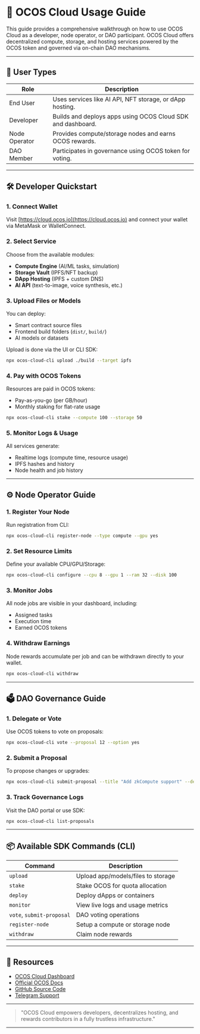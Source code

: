 # 🚀 OCOS Cloud Usage Guide

This guide provides a comprehensive walkthrough on how to use OCOS Cloud as a developer, node operator, or DAO participant. OCOS Cloud offers decentralized compute, storage, and hosting services powered by the OCOS token and governed via on-chain DAO mechanisms.

---

## 👤 User Types

| Role             | Description                                                   |
|------------------|---------------------------------------------------------------|
| End User         | Uses services like AI API, NFT storage, or dApp hosting.     |
| Developer        | Builds and deploys apps using OCOS Cloud SDK and dashboard.  |
| Node Operator    | Provides compute/storage nodes and earns OCOS rewards.       |
| DAO Member       | Participates in governance using OCOS token for voting.      |

---

## 🛠 Developer Quickstart

### 1. Connect Wallet
Visit [https://cloud.ocos.io](https://cloud.ocos.io) and connect your wallet via MetaMask or WalletConnect.

### 2. Select Service
Choose from the available modules:
- **Compute Engine** (AI/ML tasks, simulation)
- **Storage Vault** (IPFS/NFT backup)
- **DApp Hosting** (IPFS + custom DNS)
- **AI API** (text-to-image, voice synthesis, etc.)

### 3. Upload Files or Models
You can deploy:
- Smart contract source files
- Frontend build folders (`dist/`, `build/`)
- AI models or datasets

Upload is done via the UI or CLI SDK:
```bash
npx ocos-cloud-cli upload ./build --target ipfs
```

### 4. Pay with OCOS Tokens
Resources are paid in OCOS tokens:
- Pay-as-you-go (per GB/hour)
- Monthly staking for flat-rate usage

```bash
npx ocos-cloud-cli stake --compute 100 --storage 50
```

### 5. Monitor Logs & Usage
All services generate:
- Realtime logs (compute time, resource usage)
- IPFS hashes and history
- Node health and job history

---

## ⚙️ Node Operator Guide

### 1. Register Your Node
Run registration from CLI:
```bash
npx ocos-cloud-cli register-node --type compute --gpu yes
```

### 2. Set Resource Limits
Define your available CPU/GPU/Storage:
```bash
npx ocos-cloud-cli configure --cpu 8 --gpu 1 --ram 32 --disk 100
```

### 3. Monitor Jobs
All node jobs are visible in your dashboard, including:
- Assigned tasks
- Execution time
- Earned OCOS tokens

### 4. Withdraw Earnings
Node rewards accumulate per job and can be withdrawn directly to your wallet.
```bash
npx ocos-cloud-cli withdraw
```

---

## 🗳 DAO Governance Guide

### 1. Delegate or Vote
Use OCOS tokens to vote on proposals:
```bash
npx ocos-cloud-cli vote --proposal 12 --option yes
```

### 2. Submit a Proposal
To propose changes or upgrades:
```bash
npx ocos-cloud-cli submit-proposal --title "Add zkCompute support" --description "Proposing integration of zkCompute module."
```

### 3. Track Governance Logs
Visit the DAO portal or use SDK:
```bash
npx ocos-cloud-cli list-proposals
```

---

## 📦 Available SDK Commands (CLI)

| Command                     | Description                                |
|-----------------------------|--------------------------------------------|
| `upload`                    | Upload app/models/files to storage         |
| `stake`                     | Stake OCOS for quota allocation            |
| `deploy`                    | Deploy dApps or containers                 |
| `monitor`                   | View live logs and usage metrics           |
| `vote`, `submit-proposal`  | DAO voting operations                      |
| `register-node`            | Setup a compute or storage node            |
| `withdraw`                 | Claim node rewards                         |

---

## 🔗 Resources

- [OCOS Cloud Dashboard](https://cloud.ocos.io)
- [Official OCOS Docs](https://ocos.io/cloud)
- [GitHub Source Code](https://github.com/OCOSToken/OCOSUK)
- [Telegram Support](https://t.me/OCOS_Official)

---

> "OCOS Cloud empowers developers, decentralizes hosting, and rewards contributors in a fully trustless infrastructure."

---

